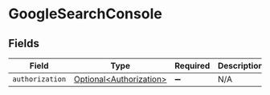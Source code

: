 # GoogleSearchConsole


## Fields

| Field                                                            | Type                                                             | Required                                                         | Description                                                      |
| ---------------------------------------------------------------- | ---------------------------------------------------------------- | ---------------------------------------------------------------- | ---------------------------------------------------------------- |
| `authorization`                                                  | [Optional\<Authorization>](../../models/shared/Authorization.md) | :heavy_minus_sign:                                               | N/A                                                              |